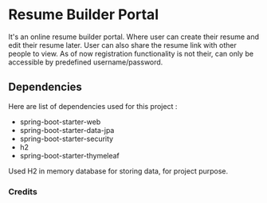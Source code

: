 # Resume Builder Portal
It's an online resume builder portal. Where user can create their resume and edit their resume later. User can also share the resume link with other people to view. As of now registration functionality is not their, can only be accessible by predefined username/password.
## Dependencies

Here are list of dependencies used for this project :
- spring-boot-starter-web
- spring-boot-starter-data-jpa
- spring-boot-starter-security
- h2
- spring-boot-starter-thymeleaf

Used H2 in memory database for storing data, for project purpose.

### Credits
